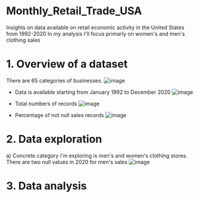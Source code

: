 # Monthly_Retail_Trade_USA
Insights on data available on retail economic activity in the United States from 1992-2020
In my analysis I'll focus primarly on women's and men's clothing sales

# 1. Overview of a dataset
There are 65 categories of businesses.
![image](https://github.com/veektorf1/Monthly_Retail_Trade_USA/assets/125961580/5e03721b-b60b-4da0-af1a-05adb327874d)

* Data is available starting from January 1992 to December 2020
![image](https://github.com/veektorf1/Monthly_Retail_Trade_USA/assets/125961580/85cb9df1-0e58-42bb-85e9-15a8d32fa941)

* Total numbers of records
![image](https://github.com/veektorf1/Monthly_Retail_Trade_USA/assets/125961580/24fb27a4-3790-4a74-ae72-84d9fa35a0e4)

* Percentage of not null sales records
![image](https://github.com/veektorf1/Monthly_Retail_Trade_USA/assets/125961580/a5098698-49bf-4a06-ae81-5bab9acf738c)
  
# 2. Data exploration
 a) Concrete category i'm exploring is men's and women's clothing stores.
 There are two null values in 2020 for men's sales
 ![image](https://github.com/veektorf1/Monthly_Retail_Trade_USA/assets/125961580/9e1245e0-2ccd-4556-8c89-b3b1e2fc633d)

 

# 3. Data analysis

